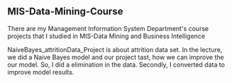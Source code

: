 ## MIS-Data-Mining-Course

There are my Management Information System Department's course projects that I studied in MIS-Data Mining and Business Intelligence

NaiveBayes_attritionData_Project is about attrition data set. In the lecture, we did a Naive Bayes model and our project tast, how we can improve the our model. So, I did a elimination in the data. Secondly, I converted data to improve model results.
